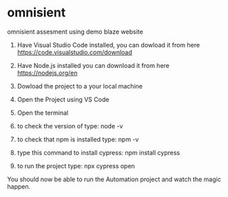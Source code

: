 # omnisient
omnisient assesment using demo blaze website

1. Have Visual Studio Code installed, you can dowload it from here https://code.visualstudio.com/download
2. Have Node.js installed you can download it from here https://nodejs.org/en

3. Dowload the project to a your local machine
4. Open the Project using VS Code
5. Open the terminal
6. to check the version of type: node -v
7. to check that npm is installed type: npm -v
8. type this command to install cypress: npm install cypress
9. to run the project type: npx cypress open

You should now be able to run the Automation project and watch the magic happen.
